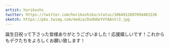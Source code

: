 ```yaml
---
artist: horikoshi
twitter: https://twitter.com/horikoshiko/status/1064912687694401536
sketch: https://pbs.twimg.com/media/DsdUOoYVYAAntr2.jpg
---
```

誕生日祝って下さった皆様ありがとうございました！応援嬉しいです！これからもデクたちをよろしくお願い致します！